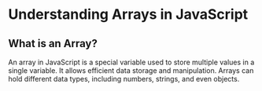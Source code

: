 # Understanding Arrays in JavaScript

## What is an Array?
An array in JavaScript is a special variable used to store multiple values in a single variable. It allows efficient data storage and manipulation. Arrays can hold different data types, including numbers, strings, and even objects.


